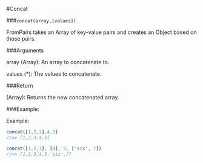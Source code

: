 #Concat

###`concat(array,[values])`

FromPairs takes an Array of key-value pairs and creates an Object based on those pairs.

###Arguments

array (Array): An array to concatenate to.

values (\*): The values to concatenate.


###Return

(Array): Returns the new concatenated array.

###Example:


Example:

```javascript
concat([1,2,3],4,5)
//=> [1,2,3,4,5]

concat([1,2,3], [4], 5, ['six', 7])
//=> [1,2,3,4,5,'six',7]
```
